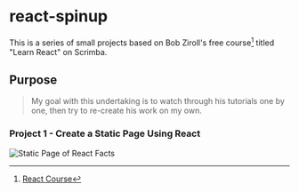 # react-spinup
This is a series of small projects based on Bob Ziroll's free course[^course_link] titled "Learn React" on Scrimba.


## Purpose 
> My goal with this undertaking is to watch through his tutorials one by one, then try to re-create his work on my own.

### Project 1 - Create a Static Page Using React
![Static Page of React Facts](https://user-images.githubusercontent.com/46723642/169919693-261a84f0-9bda-4f41-8104-b5831e82b72d.png)











[^course_link]: [React Course](https://www.youtube.com/watch?v=bMknfKXIFA8)
